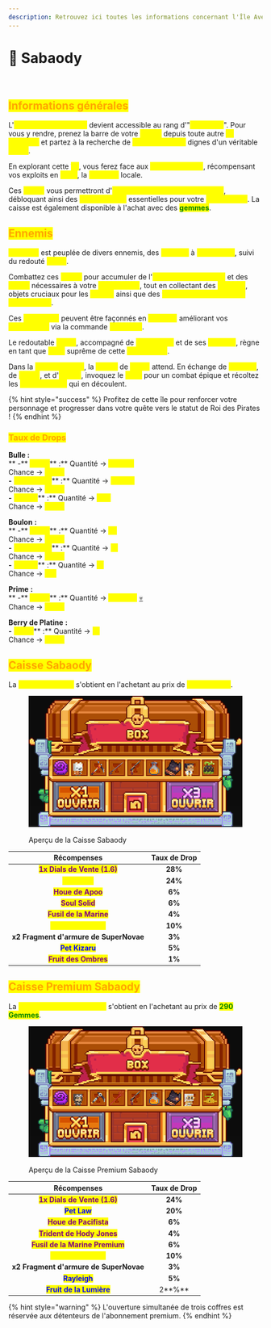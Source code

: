 ```yaml
---
description: Retrouvez ici toutes les informations concernant l'Île Aventure Sabaody
---
```


# 🌳 Sabaody

<figure><img src="../../.gitbook/assets/Capture d’écran 2023-12-05 à 09.59.12.png" alt=""><figcaption></figcaption></figure>

## <mark style="color:orange;">Informations générales</mark>

L'<mark style="color:yellow;">**île Aventure Sabaody**</mark> devient accessible au rang d'"<mark style="color:yellow;">**Empereur**</mark>". Pour vous y rendre, prenez la barre de votre <mark style="color:yellow;">**navire**</mark> depuis toute autre <mark style="color:yellow;">**île aventure**</mark> et partez à la recherche de <mark style="color:yellow;">**nouveaux défis**</mark> dignes d'un véritable <mark style="color:yellow;">**pirate**</mark>.

En explorant cette <mark style="color:yellow;">**île**</mark>, vous ferez face aux <mark style="color:yellow;">**sbires de Kuma**</mark>, récompensant vos exploits en <mark style="color:yellow;">**Bulle**</mark>, la <mark style="color:yellow;">**monnaie**</mark> locale.&#x20;

Ces <mark style="color:yellow;">**Bulles**</mark> vous permettront d'<mark style="color:yellow;">**ouvrir la caisse présente sur l'île**</mark>, débloquant ainsi des <mark style="color:yellow;">**récompenses**</mark> essentielles pour votre <mark style="color:yellow;">**progression**</mark>. La caisse est également disponible à l'achat avec des <mark style="color:green;">**gemmes**</mark>.

## <mark style="color:orange;">Ennemis</mark>

<mark style="color:yellow;">**Sabaody**</mark> est peuplée de divers ennemis, des <mark style="color:yellow;">**marines**</mark> à <mark style="color:yellow;">**Sentomaru**</mark>, suivi du redouté <mark style="color:yellow;">**Kuma**</mark>.

Combattez ces <mark style="color:yellow;">**sbires**</mark> pour accumuler de l'<mark style="color:yellow;">**expérience de métier**</mark> et des <mark style="color:yellow;">**Bulles**</mark> nécessaires à votre <mark style="color:yellow;">**progression**</mark>, tout en collectant des <mark style="color:yellow;">**boulons**</mark>, objets cruciaux pour les <mark style="color:yellow;">**quêtes**</mark> ainsi que des <mark style="color:yellow;">**fragments d'armures de SuperNovae**</mark>.&#x20;

Ces <mark style="color:yellow;">**fragments**</mark> peuvent être façonnés en <mark style="color:yellow;">**armures**</mark> améliorant vos <mark style="color:yellow;">**statistiques**</mark> via la commande <mark style="color:yellow;">**`/marchand`**</mark>.&#x20;

Le redoutable <mark style="color:yellow;">**Kuma**</mark>, accompagné de <mark style="color:yellow;">**Sentamaru**</mark> et de ses <mark style="color:yellow;">**marines**</mark>, règne en tant que <mark style="color:yellow;">**boss**</mark> suprême de cette <mark style="color:yellow;">**île aventure**</mark>.

Dans la <mark style="color:yellow;">**zone aventure**</mark>, la <mark style="color:yellow;">**statue**</mark> de <mark style="color:yellow;">**Kuma**</mark> attend. En échange de <mark style="color:yellow;">**boulons**</mark>, de <mark style="color:yellow;">**Bulles**</mark>, et d'<mark style="color:yellow;">**argent**</mark>, invoquez le <mark style="color:yellow;">**boss**</mark> pour un combat épique et récoltez les <mark style="color:yellow;">**récompenses**</mark> qui en découlent.

{% hint style="success" %}
Profitez de cette île pour renforcer votre personnage et progresser dans votre quête vers le statut de Roi des Pirates !
{% endhint %}

### <mark style="color:orange;">Taux de Drops</mark>

**Bulle :** \
&#x20;        ** -** <mark style="color:yellow;">**Kuma**</mark>** :** Quantité -> <mark style="color:yellow;">**+8'500**</mark>\
&#x20;                           Chance -> <mark style="color:yellow;">**100%**</mark>\
&#x20;         **-** <mark style="color:yellow;">**Sentomaru**</mark>** :** Quantité -> <mark style="color:yellow;">**+1'500**</mark>\
&#x20;                                      Chance -> <mark style="color:yellow;">**100%**</mark>\
&#x20;         **-** <mark style="color:yellow;">**Marine**</mark>** :** Quantité -> <mark style="color:yellow;">**+30**</mark>\
&#x20;                             Chance -> <mark style="color:yellow;">**100%**</mark>

**Boulon** **:** \
&#x20;        ** -** <mark style="color:yellow;">**Kuma**</mark>** :** Quantité -> <mark style="color:yellow;">**x5**</mark>\
&#x20;                           Chance -> <mark style="color:yellow;">**100%**</mark>\
&#x20;         **-** <mark style="color:yellow;">**Sentomaru**</mark>** :** Quantité -> <mark style="color:yellow;">**x1**</mark>\
&#x20;                                      Chance -> <mark style="color:yellow;">**100%**</mark>\
&#x20;         **-** <mark style="color:yellow;">**Marine**</mark>** :** Quantité -> <mark style="color:yellow;">**x1**</mark>\
&#x20;                             Chance -> <mark style="color:yellow;">**2%**</mark>

**Prime** **:** \
&#x20;        ** -** <mark style="color:yellow;">**Kuma**</mark>** :** Quantité -> <mark style="color:yellow;">**+13'500**</mark> [💀](https://emojipedia.org/fr/cr%C3%A2ne)\
&#x20;                           Chance -> <mark style="color:yellow;">**100%**</mark>

**Berry de Platine** **:** \
&#x20;         **-** <mark style="color:yellow;">**Kuma**</mark>** :** Quantité -> <mark style="color:yellow;">**x1**</mark>\
&#x20;                           Chance -> <mark style="color:yellow;">**100%**</mark>

## <mark style="color:orange;">Caisse Sabaody</mark>

La <mark style="color:yellow;">**Caisse Sabaody**</mark> s'obtient en l'achetant au prix de <mark style="color:yellow;">**4'500 Bulles**</mark>.

<figure><img src="../../.gitbook/assets/image (80).png" alt=""><figcaption><p>Aperçu de la Caisse Sabaody</p></figcaption></figure>

|                         **Récompenses**                        | **Taux de Drop** |
| :------------------------------------------------------------: | :--------------: |
| <mark style="color:purple;">**1x Dials de Vente (1.6)**</mark> |      **28%**     |
|         <mark style="color:yellow;">**Pet Bepo**</mark>        |      **24%**     |
|       <mark style="color:purple;">**Houe de Apoo**</mark>      |      **6%**      |
|        <mark style="color:purple;">**Soul Solid**</mark>       |      **6%**      |
|    <mark style="color:purple;">**Fusil de la Marine**</mark>   |      **4%**      |
|     <mark style="color:yellow;">**Booster Métiers**</mark>     |      **10%**     |
|             **x2 Fragment d'armure de SuperNovae**             |      **3%**      |
|         <mark style="color:blue;">**Pet Kizaru**</mark>        |      **5%**      |
|     <mark style="color:purple;">**Fruit des Ombres**</mark>    |      **1%**      |

## <mark style="color:orange;">Caisse Premium Sabaody</mark>

La <mark style="color:yellow;">**Caisse Premium Sabaody**</mark> s'obtient en l'achetant au prix de <mark style="color:green;">**290 Gemmes**</mark>.

<figure><img src="../../.gitbook/assets/image (81).png" alt=""><figcaption><p>Aperçu de la Caisse Premium Sabaody</p></figcaption></figure>

|                          **Récompenses**                          | **Taux de Drop** |
| :---------------------------------------------------------------: | :--------------: |
|   <mark style="color:purple;">**1x Dials de Vente (1.6)**</mark>  |      **24%**     |
|            <mark style="color:blue;">**Pet Law**</mark>           |      **20%**     |
|      <mark style="color:purple;">**Houe de Pacifista**</mark>     |      **6%**      |
|    <mark style="color:purple;">**Trident de Hody Jones**</mark>   |      **4%**      |
| <mark style="color:purple;">**Fusil de la Marine Premium**</mark> |      **6%**      |
|       <mark style="color:yellow;">**Booster Métiers**</mark>      |      **10%**     |
|               **x2 Fragment d'armure de SuperNovae**              |      **3%**      |
|           <mark style="color:blue;">**Rayleigh**</mark>           |      **5%**      |
|      <mark style="color:blue;">**Fruit de la Lumière**</mark>     |      2**%**      |

{% hint style="warning" %}
L'ouverture simultanée de trois coffres est réservée aux détenteurs de l'abonnement premium.
{% endhint %}
